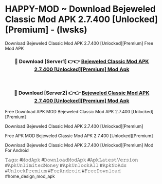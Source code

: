 # HAPPY-MOD ~ Download Bejeweled Classic Mod APK 2.7.400 [Unlocked][Premium] - (lwsks)
Download Bejeweled Classic Mod APK 2.7.400 [Unlocked][Premium] Free Mod APK

<div align="center">
<h3>🔴 Download [Server1] 👉👉 <a href="https://apk-comot.site?title=Bejeweled_Classic_Mod_APK_2.7.400_[Unlocked][Premium]">Bejeweled Classic Mod APK 2.7.400 [Unlocked][Premium] Mod Apk</a></h3><br>

<h3>🔴 Download [Server2] 👉👉 <a href="https://apk-comot.site?title=Bejeweled_Classic_Mod_APK_2.7.400_[Unlocked][Premium]">Bejeweled Classic Mod APK 2.7.400 [Unlocked][Premium] Mod Apk</a></h3>
</div>


Free Download APK MOD Bejeweled Classic Mod APK 2.7.400 [Unlocked][Premium]

Download Bejeweled Classic Mod APK 2.7.400 [Unlocked][Premium] 

Free APK MOD Bejeweled Classic Mod APK 2.7.400 [Unlocked][Premium] 

Download Bejeweled Classic Mod APK 2.7.400 [Unlocked][Premium] Mod For Android

𝚃𝚊𝚐𝚜: #𝙼𝚘𝚍𝙰𝚙𝚔 #𝙳𝚘𝚠𝚗𝚕𝚘𝚊𝚍𝙼𝚘𝚍𝙰𝚙𝚔 #𝙰𝚙𝚔𝙻𝚊𝚝𝚎𝚜𝚝𝚅𝚎𝚛𝚜𝚒𝚘𝚗 #𝙰𝚙𝚔𝚄𝚗𝚕𝚒𝚖𝚒𝚝𝚎𝚍𝙼𝚘𝚗𝚎𝚢 #𝙰𝚙𝚔𝚄𝚗𝚕𝚘𝚌𝚔𝙰𝚕𝚕 #𝙰𝚙𝚔𝙽𝚘𝙰𝚍𝚜 #𝚄𝚗𝚕𝚘𝚌𝚔𝙿𝚛𝚎𝚖𝚒𝚞𝚖 #𝙵𝚘𝚛𝙰𝚗𝚍𝚛𝚘𝚒𝚍 #𝙵𝚛𝚎𝚎𝙳𝚘𝚠𝚗𝚕𝚘𝚊𝚍 #home_design_mod_apk